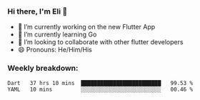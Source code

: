 ### Hi there, I'm Eli 👋
- 🔭 I’m currently working on the new Flutter App
- 🌱 I’m currently learning Go
- 🦄 I’m looking to collaborate with other flutter developers
- 😄 Pronouns: He/Him/His

### Weekly breakdown:
<!--START_SECTION:waka-->
```text
Dart   37 hrs 10 mins  █████████████████████████   99.53 % 
YAML   10 mins         ░░░░░░░░░░░░░░░░░░░░░░░░░   00.46 % 
```
<!--END_SECTION:waka-->
